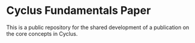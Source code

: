 Cyclus Fundamentals Paper
=========================

This is a public repository for the shared development of
a publication on the core concepts in Cyclus.


